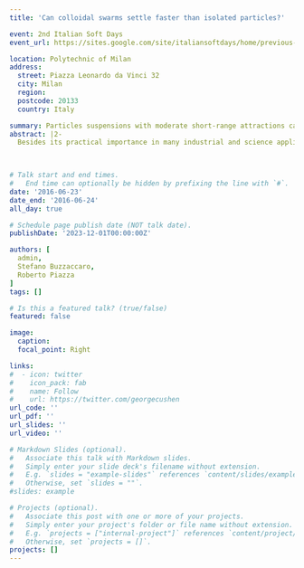 ```yaml
---
title: 'Can colloidal swarms settle faster than isolated particles?'

event: 2nd Italian Soft Days
event_url: https://sites.google.com/site/italiansoftdays/home/previous-editions/2016?authuser=0

location: Polytechnic of Milan
address:
  street: Piazza Leonardo da Vinci 32
  city: Milan
  region: 
  postcode: 20133
  country: Italy

summary: Particles suspensions with moderate short-range attractions can settle faster than a single particle.
abstract: |2-
  Besides its practical importance in many industrial and science applications, sedimentation has been highly influential in the development of statistical physics too, thanks to the celebrated experiments by Perrin. By experimenting on model colloids where depletion forces can be carefully tuned and quantified, we show that attractive interactions consistently “promote” particle settling. For a suspension of hard spheres, the settling velocity decreases with particle volume fraction $\phi$, whereas, in presence of strong attractive forces, in a moderately concentrated dispersion it can even exceed its single-particle value. At larger $\phi$, however, hydrodynamic hindrance eventually takes over. Hence, $v(\phi)$ actually displays a nonmonotonic trend that may threaten the stability of the settling front to thermal perturbations. Finally, by discussing the case of BLGA protein, we show that these results are relevant to the investigation of protein association effects by ultracentrifugation.
  


# Talk start and end times.
#   End time can optionally be hidden by prefixing the line with `#`.
date: '2016-06-23'
date_end: '2016-06-24'
all_day: true

# Schedule page publish date (NOT talk date).
publishDate: '2023-12-01T00:00:00Z'

authors: [
  admin,
  Stefano Buzzaccaro,
  Roberto Piazza
]
tags: []

# Is this a featured talk? (true/false)
featured: false

image:
  caption:
  focal_point: Right

links:
#  - icon: twitter
#    icon_pack: fab
#    name: Follow
#    url: https://twitter.com/georgecushen
url_code: ''
url_pdf: ''
url_slides: ''
url_video: ''

# Markdown Slides (optional).
#   Associate this talk with Markdown slides.
#   Simply enter your slide deck's filename without extension.
#   E.g. `slides = "example-slides"` references `content/slides/example-slides.md`.
#   Otherwise, set `slides = ""`.
#slides: example

# Projects (optional).
#   Associate this post with one or more of your projects.
#   Simply enter your project's folder or file name without extension.
#   E.g. `projects = ["internal-project"]` references `content/project/deep-learning/index.md`.
#   Otherwise, set `projects = []`.
projects: []
---
```

